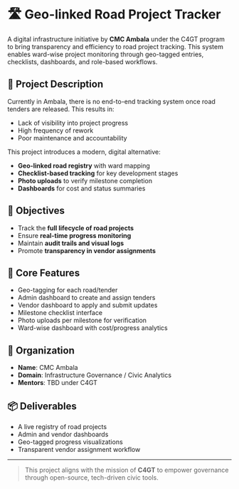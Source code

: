 # 🛣️ Geo-linked Road Project Tracker

A digital infrastructure initiative by **CMC Ambala** under the C4GT program to bring transparency and efficiency to road project tracking. This system enables ward-wise project monitoring through geo-tagged entries, checklists, dashboards, and role-based workflows.

## 🔭 Project Description

Currently in Ambala, there is no end-to-end tracking system once road tenders are released. This results in:

* Lack of visibility into project progress
* High frequency of rework
* Poor maintenance and accountability

This project introduces a modern, digital alternative:

* **Geo-linked road registry** with ward mapping
* **Checklist-based tracking** for key development stages
* **Photo uploads** to verify milestone completion
* **Dashboards** for cost and status summaries

## 🎯 Objectives

* Track the **full lifecycle of road projects**
* Ensure **real-time progress monitoring**
* Maintain **audit trails and visual logs**
* Promote **transparency in vendor assignments**

## 🧩 Core Features

* Geo-tagging for each road/tender
* Admin dashboard to create and assign tenders
* Vendor dashboard to apply and submit updates
* Milestone checklist interface
* Photo uploads per milestone for verification
* Ward-wise dashboard with cost/progress analytics

## 🏢 Organization

* **Name**: CMC Ambala
* **Domain**: Infrastructure Governance / Civic Analytics
* **Mentors**: TBD under C4GT

## 📦 Deliverables

* A live registry of road projects
* Admin and vendor dashboards
* Geo-tagged progress visualizations
* Transparent vendor assignment workflow

---

> This project aligns with the mission of **C4GT** to empower governance through open-source, tech-driven civic tools.

